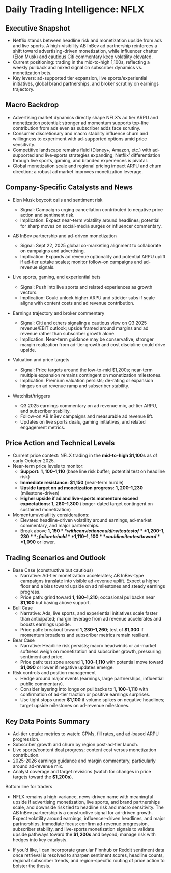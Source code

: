 # Daily Trading Intelligence: NFLX

## Executive Snapshot
- Netflix stands between headline risk and monetization upside from ads and live sports. A high-visibility AB InBev ad partnership reinforces a shift toward advertising-driven monetization, while influencer chatter (Elon Musk) and cautious Citi commentary keep volatility elevated.
- Current positioning: trading in the mid-to-high 1,100s, reflecting a weekly pullback and mixed signal on subscriber dynamics vs. monetization bets.
- Key levers: ad-supported tier expansion, live sports/experiential initiatives, global brand partnerships, and broker scrutiny on earnings trajectory.

## Macro Backdrop
- Advertising market dynamics directly shape NFLX’s ad tier ARPU and monetization potential; stronger ad momentum supports top-line contribution from ads even as subscriber adds face scrutiny.
- Consumer discretionary and macro stability influence churn and willingness to experiment with ad-supported options amid price sensitivity.
- Competitive landscape remains fluid (Disney+, Amazon, etc.) with ad-supported and live-sports strategies expanding; Netflix’ differentiation through live sports, gaming, and branded experiences is pivotal.
- Global monetization scale and regional pricing impact ARPU and churn direction; a robust ad market improves monetization leverage.

## Company-Specific Catalysts and News
- Elon Musk boycott calls and sentiment risk
  - Signal: Campaigns urging cancellation contributed to negative price action and sentiment risk.
  - Implication: Expect near-term volatility around headlines; potential for sharp moves on social-media surges or influencer commentary.
- AB InBev partnership and ad-driven monetization
  - Signal: Sept 22, 2025 global co-marketing alignment to collaborate on campaigns and advertising.
  - Implication: Expands ad revenue optionality and potential ARPU uplift if ad-tier uptake scales; monitor follow-on campaigns and ad-revenue signals.
- Live sports, gaming, and experiential bets
  - Signal: Push into live sports and related experiences as growth vectors.
  - Implication: Could unlock higher ARPU and stickier subs if scale aligns with content costs and ad revenue contribution.
- Earnings trajectory and broker commentary
  - Signal: Citi and others signaling a cautious view on Q3 2025 revenue/EBIT outlook; upside framed around margins and ad revenue rather than subscriber growth alone.
  - Implication: Near-term guidance may be conservative; stronger margin realization from ad-tier growth and cost discipline could drive upside.
- Valuation and price targets
  - Signal: Price targets around the low-to-mid $1,200s; near-term multiple expansion remains contingent on monetization milestones.
  - Implication: Premium valuation persists; de-rating or expansion hinges on ad revenue ramp and subscriber stability.
  
- Watchlist/triggers
  - Q3 2025 earnings commentary on ad revenue mix, ad-tier ARPU, and subscriber stability.
  - Follow-on AB InBev campaigns and measurable ad revenue lift.
  - Updates on live sports deals, gaming initiatives, and related engagement metrics.

## Price Action and Technical Levels
- Current price context: NFLX trading in the **mid-to-high $1,100s** as of early October 2025.
- Near-term price levels to monitor:
  - **Support:** **$1,100–$1,110** (base line risk buffer; potential test on headline risk)
  - **Immediate resistance:** **$1,150** (near-term hurdle)
  - **Upside target on ad monetization progress:** **$1,200–$1,230** (milestone-driven)
  - **Higher upside if ad and live-sports momentum exceed expectations:** **$1,260–$1,300** (longer-dated target contingent on sustained monetization)
- Momentum/volatility considerations:
  - Elevated headline-driven volatility around earnings, ad-market commentary, and major partnerships.
  - Break above **$1,150** with conviction could invite a test of **$1,200–$1,230**; failure to hold **$1,110–$1,100** could invite a test toward **$1,090** or lower.

## Trading Scenarios and Outlook
- Base Case (constructive but cautious)
  - Narrative: Ad-tier monetization accelerates; AB InBev-type campaigns translate into visible ad-revenue uplift. Expect a higher floor and a bias toward upside on ad milestones and steady earnings progress.
  - Price path: grind toward **$1,180–$1,210**; occasional pullbacks near **$1,100** but basing above support.
- Bull Case
  - Narrative: Ads, live sports, and experiential initiatives scale faster than anticipated; margin leverage from ad revenue accelerates and boosts earnings upside.
  - Price path: breakout toward **$1,230–$1,260**; test of **$1,300** if momentum broadens and subscriber metrics remain resilient.
- Bear Case
  - Narrative: Headline risk persists; macro headwinds or ad-market softness weigh on monetization and subscriber growth, pressuring sentiment and price.
  - Price path: test zone around **$1,100–$1,110** with potential move toward **$1,090** or lower if negative updates emerge.
- Risk controls and position management
  - Hedge around major events (earnings, large partnerships, influential public commentary).
  - Consider layering into longs on pullbacks to **$1,100–$1,110** with confirmation of ad-tier traction or positive earnings surprises.
  - Use tight stops under **$1,100** if volume spikes on negative headlines; target upside milestones on ad-revenue milestones.

## Key Data Points Summary
- Ad-tier uptake metrics to watch: CPMs, fill rates, and ad-based ARPU progression.
- Subscriber growth and churn by region post-ad-tier launch.
- Live sports/content deal progress; content cost versus monetization contribution.
- 2025-2026 earnings guidance and margin commentary, particularly around ad-revenue mix.
- Analyst coverage and target revisions (watch for changes in price targets toward the **$1,200s**).

Bottom line for traders
- NFLX remains a high-variance, news-driven name with meaningful upside if advertising monetization, live sports, and brand partnerships scale, and downside risk tied to headline risk and macro sensitivity. The AB InBev partnership is a constructive signal for ad-driven growth. Expect volatility around earnings, influencer-driven headlines, and major partnerships. Immediate focus: confirm ad-revenue progression, subscriber stability, and live-sports monetization signals to validate upside pathways toward the **$1,200s** and beyond; manage risk with hedges into key catalysts.

- If you’d like, I can incorporate granular Finnhub or Reddit sentiment data once retrieval is resolved to sharpen sentiment scores, headline counts, regional subscriber trends, and region-specific routing of price action to bolster the thesis.